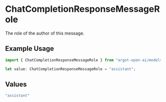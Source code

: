 # ChatCompletionResponseMessageRole

The role of the author of this message.

## Example Usage

```typescript
import { ChatCompletionResponseMessageRole } from "argot-open-ai/models/components";

let value: ChatCompletionResponseMessageRole = "assistant";
```

## Values

```typescript
"assistant"
```